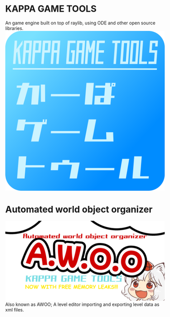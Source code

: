 # KAPPA GAME TOOLS
An game engine built on top of raylib, using ODE and other open source libraries.
![AWOO](KGT_iconLogo.png?raw=true "AWOO")
# Automated world object organizer
![AWOO](Export.png?raw=true "AWOO")
Also known as AWOO; A level editor importing and exporting level data as xml files.

